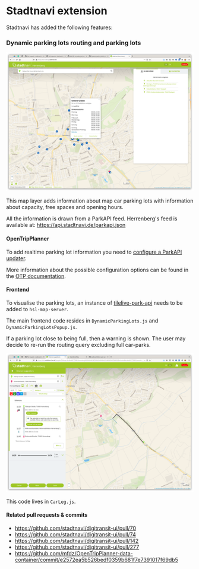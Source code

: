 # Stadtnavi extension

Stadtnavi has added the following features:

### Dynamic parking lots routing and parking lots

![Screenshot](images/dynamic-parking-lots.png)

This map layer adds information about map car parking lots with information about capacity, free spaces and opening hours.

All the information is drawn from a ParkAPI feed. Herrenberg's feed is available at: https://api.stadtnavi.de/parkapi.json

#### OpenTripPlanner

To add realtime parking lot information you need to [configure a ParkAPI updater](https://github.com/mfdz/OpenTripPlanner-data-container/commit/e2572ea5b526bedf0359b681f7e7391017f69db5).

More information about the possible configuration options can be found in the [OTP documentation](https://github.com/mfdz/OpenTripPlanner/blob/master/docs/Configuration.md#configuring-real-time-updaters).

#### Frontend

To visualise the parking lots, an instance of [tilelive-park-api](https://github.com/stadtnavi/tilelive-park-api) needs to be added to `hsl-map-server`.

The main frontend code resides in `DynamicParkingLots.js` and `DynamicParkingLotsPopup.js`.

If a parking lot close to being full, then a warning is shown. The user may decide to re-run the routing query
excluding full car-parks.

![Screenshot](images/dynamic-parking-lot-full.png)

This code lives in `CarLeg.js`.

#### Related pull requests & commits

- https://github.com/stadtnavi/digitransit-ui/pull/70
- https://github.com/stadtnavi/digitransit-ui/pull/74
- https://github.com/stadtnavi/digitransit-ui/pull/142
- https://github.com/stadtnavi/digitransit-ui/pull/277
- https://github.com/mfdz/OpenTripPlanner-data-container/commit/e2572ea5b526bedf0359b681f7e7391017f69db5
